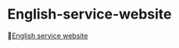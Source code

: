 # English-service-website

🔗[English service website](https://grapefruit12.github.io/English-service-web/)
